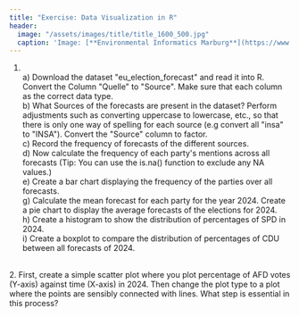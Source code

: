 ```yaml
---
title: "Exercise: Data Visualization in R"
header:
  image: "/assets/images/title/title_1600_500.jpg"
  caption: 'Image: [**Environmental Informatics Marburg**](https://www.uni-marburg.de/en/fb19/disciplines/physisch/environmentalinformatics)'
---
```


1. <br/>
    a) Download the dataset "eu_election_forecast" and read it into R. Convert the Column "Quelle" to "Source". Make sure that each column as the correct data type. <br/>
    b) What Sources of the forecasts are present in the dataset? Perform adjustments such as converting uppercase to lowercase, etc., so that there is only one way of spelling for each source (e.g convert all "insa" to "INSA"). Convert the "Source" column to factor. <br/>
    c) Record the frequency of forecasts of the different sources. <br/>
    d) Now calculate the frequency of each party's mentions across all forecasts (Tip: You can use the is.na() function to exclude any NA values.)<br/>
    e) Create a bar chart displaying the frequency of the parties over all forecasts.<br/>
    g) Calculate the mean forecast for each party for the year 2024. Create a pie chart to display the average forecasts of the elections for 2024.<br/>
    h) Create a histogram to show the distribution of percentages of SPD in 2024.<br/>
    i) Create a boxplot to compare the distribution of percentages of CDU between all forecasts of 2024.<br/>
<br/>
2. First, create a simple scatter plot where you plot percentage of AFD votes (Y-axis) against time (X-axis) in 2024. Then change the plot type to a plot where the points are sensibly connected with lines. What step is essential in this process?